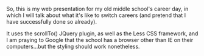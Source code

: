 So, this is my web presentation for my old middle school's career day, in which I will talk about what it's like to switch careers (and pretend that I have successfully done so already).  

It uses the scrollTo() JQuery plugin, as well as the Less CSS framework, and I am praying to Google that the school has a browser other than IE on their computers...but the styling should work nonetheless.

